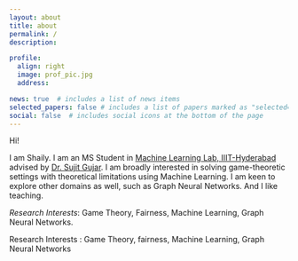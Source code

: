 ```yaml
---
layout: about
title: about
permalink: /
description: 

profile:
  align: right
  image: prof_pic.jpg
  address: 

news: true  # includes a list of news items
selected_papers: false # includes a list of papers marked as "selected={true}"
social: false  # includes social icons at the bottom of the page
---
```


Hi!

I am Shaily. I am an MS Student in [Machine Learning Lab, IIIT-Hyderabad](https://mll.iiit.ac.in/) advised by [Dr. Sujit Gujar](https://www.sujitgujar.com/). I am broadly interested in solving game-theoretic settings with theoretical limitations using Machine Learning. I am keen to explore other domains as well, such as Graph Neural Networks. And I like teaching.

*Research Interests*: Game Theory, Fairness, Machine Learning, Graph Neural Networks.

Research Interests :
Game Theory, fairness, Machine Learning, Graph Neural Networks

 <!-- Edit `_bibliography/papers.bib` and Jekyll will render your [publications page](/al-folio/publications/) automatically. -->

<!-- Link to your social media connections, too. This theme is set up to use [Font Awesome icons](http://fortawesome.github.io/Font-Awesome/) and [Academicons](https://jpswalsh.github.io/academicons/), like the ones below. Add your Facebook, Twitter, LinkedIn, Google Scholar, or just disable all of them. -->
